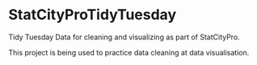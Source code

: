 # StatCityProTidyTuesday
Tidy Tuesday Data for cleaning and visualizing as part of StatCityPro. 

This project is being used to practice data cleaning at data visualisation. 
